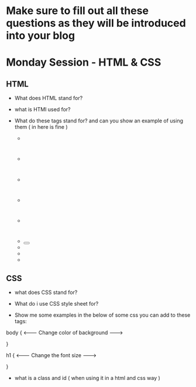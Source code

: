 # Make sure to fill out all these questions as they will be introduced into your blog


# Monday Session - HTML & CSS
## HTML
- What does HTML stand for?

- what is HTMl used for?

- What do these tags stand for? and can you show an example of using them ( in here is fine )
  - <a></a>
  - <h1></h1>
  - <h2></h2>
  - <p></p>
  - <div></div>
  - <button></button>
  - <link rel="stylesheet" href="index.css">
  - <head></head>
  - <body></body>



## CSS
- what does CSS stand for?

- What do i use CSS style sheet for?

- Show me some examples in the below of some css you can add to these tags:

body {
  <--- Change color of background --->

}


h1 {
  <--- Change the font size --->

}


- what is a class and id ( when using it in a html and css way )

